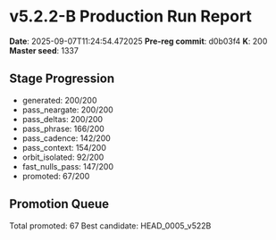 # v5.2.2-B Production Run Report

**Date**: 2025-09-07T11:24:54.472025
**Pre-reg commit**: d0b03f4
**K**: 200
**Master seed**: 1337

## Stage Progression

- generated: 200/200
- pass_neargate: 200/200
- pass_deltas: 200/200
- pass_phrase: 166/200
- pass_cadence: 142/200
- pass_context: 154/200
- orbit_isolated: 92/200
- fast_nulls_pass: 147/200
- promoted: 67/200

## Promotion Queue

Total promoted: 67
Best candidate: HEAD_0005_v522B
